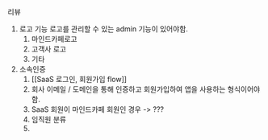 리뷰
1. 로고 기능
	로고를 관리할 수 있는 admin 기능이 있어야함.
	1. 마인드카페로고
	2. 고객사 로고
	3. 기타
2. 소속인증
	1. [[SaaS 로그인, 회원가입 flow]]
	2. 회사 이메일 / 도메인을 통해 인증하고 회원가입하여 앱을 사용하는 형식이어야 함.
	3. SaaS 회원이 마인드카페 회원인 경우 -> ???
	4. 임직원 분류
	5. 